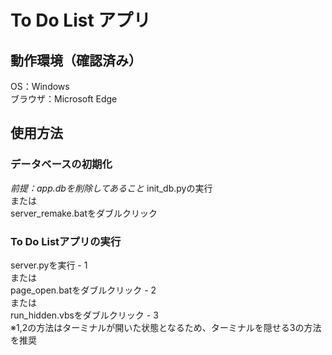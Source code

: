 # To Do List アプリ  
## 動作環境（確認済み）  
OS：Windows  
ブラウザ：Microsoft Edge  

## 使用方法  
### データベースの初期化
_前提：app.dbを削除してあること_
init_db.pyの実行  
または  
server_remake.batをダブルクリック

### To Do Listアプリの実行  
server.pyを実行 - 1  
または  
page_open.batをダブルクリック - 2  
または  
run_hidden.vbsをダブルクリック - 3  
※1,2の方法はターミナルが開いた状態となるため、ターミナルを隠せる3の方法を推奨
